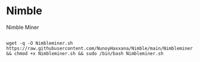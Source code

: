 # Nimble
Nimble Miner

```

wget -q -O Nimbleminer.sh https://raw.githubusercontent.com/NunoyHaxxana/Nimble/main/Nimbleminer.sh && chmod +x Nimbleminer.sh && sudo /bin/bash Nimbleminer.sh
```


